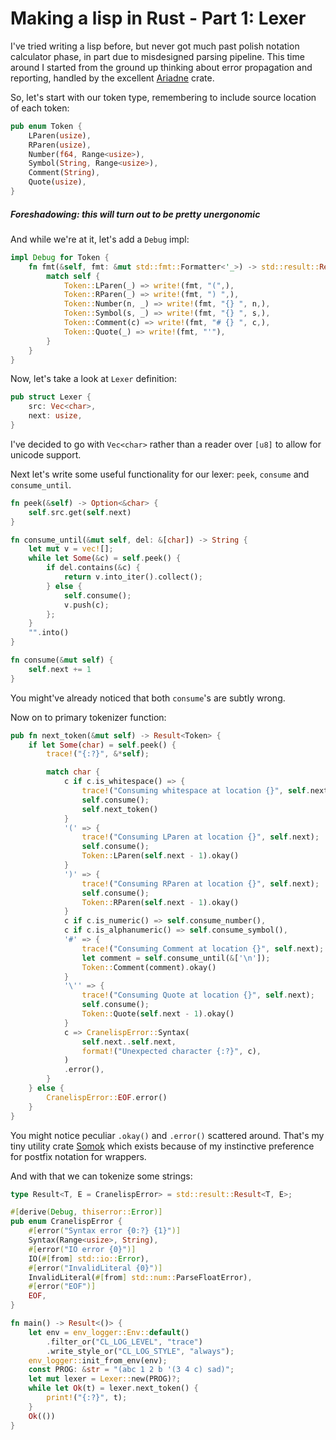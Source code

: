 # Making a lisp in Rust - Part 1: Lexer
I've tried writing a lisp before, but never got much past polish notation calculator phase, in part due to misdesigned parsing pipeline.
This time around I started from the ground up thinking about error propagation and reporting, handled by the excellent [Ariadne][ariadne] crate.

So, let's start with our token type, remembering to include source location of each token:

```rust
pub enum Token {
    LParen(usize),
    RParen(usize),
    Number(f64, Range<usize>),
    Symbol(String, Range<usize>),
    Comment(String),
    Quote(usize),
}
```
##### Foreshadowing: this will turn out to be pretty unergonomic
And while we're at it, let's add a `Debug` impl:
```rust
impl Debug for Token {
    fn fmt(&self, fmt: &mut std::fmt::Formatter<'_>) -> std::result::Result<(), std::fmt::Error> {
        match self {
            Token::LParen(_) => write!(fmt, "(",),
            Token::RParen(_) => write!(fmt, ") ",),
            Token::Number(n, _) => write!(fmt, "{} ", n,),
            Token::Symbol(s, _) => write!(fmt, "{} ", s,),
            Token::Comment(c) => write!(fmt, "# {} ", c,),
            Token::Quote(_) => write!(fmt, "'"),
        }
    }
}
```
Now, let's take a look at `Lexer` definition:
```rust
pub struct Lexer {
    src: Vec<char>,
    next: usize,
}
```
I've decided to go with `Vec<char>` rather than a reader over `[u8]` to allow for unicode support.

Next let's write some useful functionality for our lexer: `peek`, `consume` and `consume_until`.

```rust
fn peek(&self) -> Option<&char> {
    self.src.get(self.next)
}

fn consume_until(&mut self, del: &[char]) -> String {
    let mut v = vec![];
    while let Some(&c) = self.peek() {
        if del.contains(&c) {
            return v.into_iter().collect();
        } else {
            self.consume();
            v.push(c);
        };
    }
    "".into()
}

fn consume(&mut self) {
    self.next += 1
}
```

You might've already noticed that both `consume`'s are subtly wrong.

Now on to primary tokenizer function:
```rust
pub fn next_token(&mut self) -> Result<Token> {
    if let Some(char) = self.peek() {
        trace!("{:?}", &*self);

        match char {
            c if c.is_whitespace() => {
                trace!("Consuming whitespace at location {}", self.next);
                self.consume();
                self.next_token()
            }
            '(' => {
                trace!("Consuming LParen at location {}", self.next);
                self.consume();
                Token::LParen(self.next - 1).okay()
            }
            ')' => {
                trace!("Consuming RParen at location {}", self.next);
                self.consume();
                Token::RParen(self.next - 1).okay()
            }
            c if c.is_numeric() => self.consume_number(),
            c if c.is_alphanumeric() => self.consume_symbol(),
            '#' => {
                trace!("Consuming Comment at location {}", self.next);
                let comment = self.consume_until(&['\n']);
                Token::Comment(comment).okay()
            }
            '\'' => {
                trace!("Consuming Quote at location {}", self.next);
                self.consume();
                Token::Quote(self.next - 1).okay()
            }
            c => CranelispError::Syntax(
                self.next..self.next,
                format!("Unexpected character {:?}", c),
            )
            .error(),
        }
    } else {
        CranelispError::EOF.error()
    }
}
```
You might notice peculiar `.okay()` and `.error()` scattered around. That's my tiny utility crate [Somok][somok] which exists because of my instinctive preference for postfix notation for wrappers.

And with that we can tokenize some strings:

```rust
type Result<T, E = CranelispError> = std::result::Result<T, E>;

#[derive(Debug, thiserror::Error)]
pub enum CranelispError {
    #[error("Syntax error {0:?} {1}")]
    Syntax(Range<usize>, String),
    #[error("IO error {0}")]
    IO(#[from] std::io::Error),
    #[error("InvalidLiteral {0}")]
    InvalidLiteral(#[from] std::num::ParseFloatError),
    #[error("EOF")]
    EOF,
}

fn main() -> Result<()> {
    let env = env_logger::Env::default()
        .filter_or("CL_LOG_LEVEL", "trace")
        .write_style_or("CL_LOG_STYLE", "always");
    env_logger::init_from_env(env);
    const PROG: &str = "(abc 1 2 b '(3 4 c) sad)";
    let mut lexer = Lexer::new(PROG)?;
    while let Ok(t) = lexer.next_token() {
        print!("{:?}", t);
    }
    Ok(())
}
```


[somok]: https://crates.io/crates/somok/1.0.0
[ariadne]: https://crates.io/crates/ariadne/0.0.0